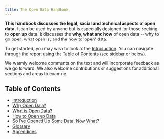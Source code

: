 ```yaml
---
title: The Open Data Handbook
---
```


**This handbook discusses the legal, social and technical aspects of open data.** It can be used by anyone but is especially designed for those seeking to **open up** data. It discusses the **why, what and how** of open data -- why to go open, what open is, and the how to 'open' data.

To get started, you may wish to look at the [Introduction](introduction/). You can navigate through the report using the Table of Contents (see sidebar or below).

We warmly welcome comments on the text and will incorporate feedback as we go forward. We also welcome contributions or suggestions for additional sections and areas to examine.

## Table of Contents

-   [Introduction](introduction/)
-   [Why Open Data?](why-open-data/)
-   [What is Open Data?](what-is-open-data)
-   [How to Open up Data](how-to-open-up-data/)
-   [So I’ve Opened Up Some Data, Now What?](following-up/)
-   [Glossary](glossary/)
-   [Appendices](appendices/)